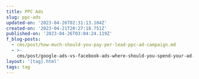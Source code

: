 ```yaml
---
title: PPC Ads
slug: ppc-ads
updated-on: '2023-04-26T02:31:13.104Z'
created-on: '2023-04-21T20:27:18.751Z'
published-on: '2023-04-26T03:04:24.119Z'
f_blog-posts:
  - cms/post/how-much-should-you-pay-per-lead-ppc-ad-campaign.md
  - >-
    cms/post/google-ads-vs-facebook-ads-where-should-you-spend-your-ad-dollars.md
layout: '[tag].html'
tags: tag
---
```



